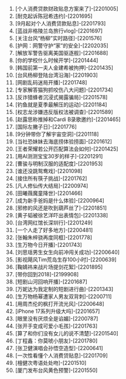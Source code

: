 
1. [个人消费贷款财政贴息方案来了]-[2201005]
1. [耐克起诉陈冠希违约]-[2201695]
1. [9月起对个人消费贷款贴息]-[2201793]
1. [蓝战非格陵兰岛旅行vlog]-[2201697]
1. [关注台风“杨柳”实时路径]-[2201576]
1. [护网：网警守护“家”的安全]-[2202035]
1. [解放军警告驱离美国驱逐舰]-[2201688]
1. [你的学校什么时候开学]-[2201444]
1. [韩国前第一夫人金建希被拘押]-[2201435]
1. [台风杨柳登陆台湾沿海]-[2201903]
1. [网剧乱码迷局开播]-[2201748]
1. [专家解答猫狗抓咬伤八大问题]-[2201734]
1. [反诈猎蜂者沉浸式揭露骗局]-[2201578]
1. [钓鱼就是夏季最解压的运动]-[2201184]
1. [权志龙涉嫌违反版权法被调查]-[2201589]
1. [赵露思称推掉和Cardi B录歌邀约]-[2201465]
1. [国际左撇子日]-[2201776]
1. [9分钟带你了解宇宙空洞]-[2201118]
1. [当社恐妹妹去海底捞体验捞面]-[2201612]
1. [王者荣耀若公开匹配算法会如何]-[2201425]
1. [用AI测测宝宝30岁的样子]-[2201291]
1. [曹骏与明制汉服的适配度]-[2201953]
1. [谁还没跳鸳鸯戏]-[2201098]
1. [接住所有筷子挑战]-[2201762]
1. [凡人修仙传大结局]-[2200974]
1. [田曦薇魔童降世]-[2201466]
1. [成为新手爸妈是什么体验]-[2200964]
1. [邪修的风还是吹到葫芦丝了]-[2201851]
1. [黄子韬被徐艺洋吓出表情包]-[2201338]
1. [台湾网红馆长深圳行]-[2201249]
1. [一个人走了好多地方]-[2200481]
1. [张翰朱梓骁再度同框]-[2201778]
1. [生万物今日开播]-[2201743]
1. [刘思瑶男生女生向前冲闯关成功]-[2200640]
1. [影视飓风Tim荒岛生存100小时]-[2200639]
1. [鞠婧祎来战片场提剑花絮]-[2201895]
1. [带你回到2018]-[2199908]
1. [短剧山河回响开播]-[2201687]
1. [万妮达为我定制的短剧进行曲]-[2201343]
1. [生万物杨幂遭家人男友双背刺]-[2200711]
1. [用周杰伦的枫打开流光风]-[2200648]
1. [iPhone 17系列升级大吗]-[2201657]
1. [眼里没有厌烦全是谄媚]-[2200787]
1. [张开手变成可爱小毛孩]-[2201763]
1. [算了和你们没有女儿的说不清楚]-[2201540]
1. [丁程鑫：你莫唬小朋友]-[2201780]
1. [张卫健演唱会孙悟空造型]-[2200641]
1. [一次性看懂个人消费贷贴息]-[2201709]
1. [檀健次粤语处处吻]-[2201510]
1. [厦门发布台风黄色预警]-[2201550]